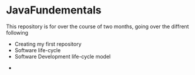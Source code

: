# JavaFundementals
This repository is for over the course of two months, going over the diffrent following
- Creating my first repository
- Software life-cycle
- Software Development life-cycle model

+
